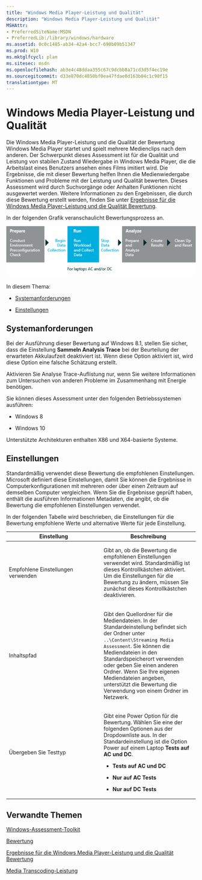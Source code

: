 ```yaml
---
title: "Windows Media Player-Leistung und Qualität"
description: "Windows Media Player-Leistung und Qualität"
MSHAttr:
- PreferredSiteName:MSDN
- PreferredLib:/library/windows/hardware
ms.assetid: 0c0c1485-ab34-42a4-bcc7-690b09b51347
ms.prod: W10
ms.mktglfcycl: plan
ms.sitesec: msdn
ms.openlocfilehash: ab3e4c48ddaa355c67c9dcbb8a71cd3d5f4ec19e
ms.sourcegitcommit: d33e870dc4850bf0ea47fdae0d163b04c1c90f15
translationtype: MT
---
```

# <a name="windows-media-player-performance-and-quality"></a>Windows Media Player-Leistung und Qualität


Die Windows Media Player-Leistung und die Qualität der Bewertung Windows Media Player startet und spielt mehrere Medienclips nach dem anderen. Der Schwerpunkt dieses Assessment ist für die Qualität und Leistung von stabilen Zustand Wiedergabe in Windows Media Player, die die Arbeitslast eines Benutzers ansehen eines Films imitiert wird. Die Ergebnisse, die mit dieser Bewertung helfen Ihnen die Medienwiedergabe Funktionen und Probleme mit der Leistung und Qualität bewerten. Dieses Assessment wird durch Suchvorgänge oder Anhalten Funktionen nicht ausgewertet werden. Weitere Informationen zu den Ergebnissen, die durch diese Bewertung erstellt werden, finden Sie unter [Ergebnisse für die Windows Media Player-Leistung und die Qualität Bewertung](results-for-the-windows-media-player-performance-and-quality-assessment.md).

In der folgenden Grafik veranschaulicht Bewertungsprozess an.

![Workflow-Grafik für Windows MediaPlayer p & q](images/dep-win8-8-techref-wmpassessmentflow.jpg)

In diesem Thema:

-   [Systemanforderungen](#bkmk-systemrequirements)

-   [Einstellungen](#assesssettings)

## <a name="a-href-idbkmk-systemrequirementsasystem-requirements"></a><a href="" id="bkmk-systemrequirements"></a>Systemanforderungen


Bei der Ausführung dieser Bewertung auf Windows 8.1, stellen Sie sicher, dass die Einstellung **Sammeln Analysis Trace** bei der Beurteilung der erwarteten Akkulaufzeit deaktiviert ist. Wenn diese Option aktiviert ist, wird diese Option eine falsche Schätzung erstellt.

Aktivieren Sie Analyse Trace-Auflistung nur, wenn Sie weitere Informationen zum Untersuchen von anderen Probleme im Zusammenhang mit Energie benötigen.

Sie können dieses Assessment unter den folgenden Betriebssystemen ausführen:

-   Windows 8

-   Windows 10

Unterstützte Architekturen enthalten X86 und X64-basierte Systeme.

## <a name="a-href-idassesssettingsasettings"></a><a href="" id="assesssettings"></a>Einstellungen


Standardmäßig verwendet diese Bewertung die empfohlenen Einstellungen. Microsoft definiert diese Einstellungen, damit Sie können die Ergebnisse in Computerkonfigurationen mit mehreren oder über einen Zeitraum auf demselben Computer vergleichen. Wenn Sie die Ergebnisse geprüft haben, enthält die ausführen Informationen Metadaten, die angibt, ob die Bewertung die empfohlenen Einstellungen verwendet.

In der folgenden Tabelle wird beschrieben, die Einstellungen für die Bewertung empfohlene Werte und alternative Werte für jede Einstellung.

<table>
<colgroup>
<col width="50%" />
<col width="50%" />
</colgroup>
<thead>
<tr class="header">
<th>Einstellung</th>
<th>Beschreibung</th>
</tr>
</thead>
<tbody>
<tr class="odd">
<td><p>Empfohlene Einstellungen verwenden</p></td>
<td><p>Gibt an, ob die Bewertung die empfohlenen Einstellungen verwendet wird. Standardmäßig ist dieses Kontrollkästchen aktiviert. Um die Einstellungen für die Bewertung zu ändern, müssen Sie zunächst dieses Kontrollkästchen deaktivieren.</p></td>
</tr>
<tr class="even">
<td><p>Inhaltspfad</p></td>
<td><p>Gibt den Quellordner für die Mediendateien. In der Standardeinstellung befindet sich der Ordner unter <code>..\Content\Streaming Media Assessment</code>. Sie können die Mediendateien in den Standardspeicherort verwenden oder geben Sie einen anderen Ordner. Wenn Sie Ihre eigenen Mediendateien angeben, unterstützt die Bewertung die Verwendung von einem Ordner im Netzwerk.</p></td>
</tr>
<tr class="odd">
<td><p>Übergeben Sie Testtyp</p></td>
<td><p>Gibt eine Power Option für die Bewertung. Wählen Sie eine der folgenden Optionen aus der Dropdownliste aus. In der Standardeinstellung ist die Option Power auf einem Laptop <strong>Tests auf AC und DC</strong>.</p>
<ul>
<li><p><strong>Tests auf AC und DC</strong></p></li>
<li><p><strong>Nur auf AC Tests</strong></p></li>
<li><p><strong>Nur auf DC Tests</strong></p></li>
</ul></td>
</tr>
</tbody>
</table>

 

## <a name="related-topics"></a>Verwandte Themen


[Windows-Assessment-Toolkit](windows-assessment-toolkit-technical-reference.md)

[Bewertung](assessments.md)

[Ergebnisse für die Windows Media Player-Leistung und die Qualität Bewertung](results-for-the-windows-media-player-performance-and-quality-assessment.md)

[Media Transcoding-Leistung](media-transcoding-performance.md)

 

 







